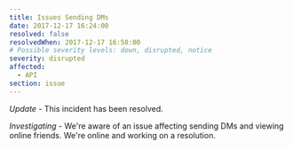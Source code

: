 ```yaml
---
title: Issues Sending DMs
date: 2017-12-17 16:24:00
resolved: false
resolvedWhen: 2017-12-17 16:58:00
# Possible severity levels: down, disrupted, notice
severity: disrupted
affected:
  - API
section: issue
---
```


*Update* - This incident has been resolved.

*Investigating* - We're aware of an issue affecting sending DMs and viewing online friends. We're online and working on a resolution.
